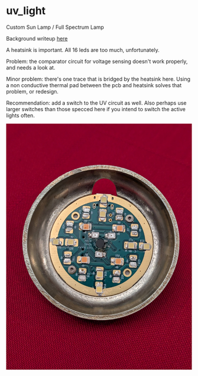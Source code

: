 # uv_light
 Custom Sun Lamp / Full Spectrum Lamp
 
 Background writeup [here](https://syllepsis.live/2024/12/31/light-for-health-and-a-custom-sun-lamp/)

A heatsink is important. All 16 leds are too much, unfortunately.

Problem: the comparator circuit for voltage sensing doesn't work properly, and needs a look at.

Minor problem: there's one trace that is bridged by the heatsink here. Using a non conductive thermal pad between the pcb and heatsink solves that problem, or redesign.

Recommendation: add a switch to the UV circuit as well. Also perhaps use larger switches than those specced here if you intend to switch the active lights often.

![plot](./img/light.jpg)
